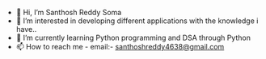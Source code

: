 - 👋 Hi, I’m Santhosh Reddy Soma
- 👀 I’m interested in developing different applications with the knowledge i have..
- 🌱 I’m currently learning Python programming and DSA through Python
- 📫 How to reach me - email:- santhoshreddy4638@gmail.com

<!---
Santhoshreddy4638/Santhoshreddy4638 is a ✨ special ✨ repository because its `README.md` (this file) appears on your GitHub profile.
You can click the Preview link to take a look at your changes.
--->
